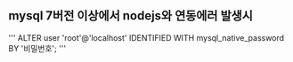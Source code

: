 ## mysql 7버전 이상에서 nodejs와 연동에러 발생시

'''
ALTER user 'root'@'localhost' IDENTIFIED WITH mysql_native_password BY '비밀번호';
'''
